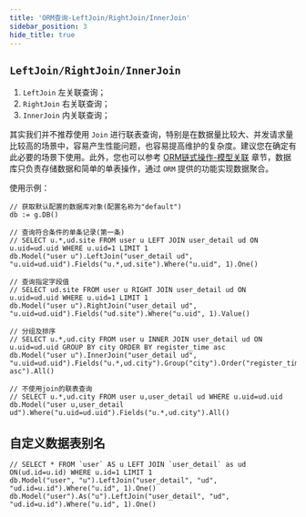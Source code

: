 ```yaml
---
title: 'ORM查询-LeftJoin/RightJoin/InnerJoin'
sidebar_position: 3
hide_title: true
---
```


## `LeftJoin/RightJoin/InnerJoin`

1. `LeftJoin` 左关联查询；
2. `RightJoin` 右关联查询；
3. `InnerJoin` 内关联查询；

其实我们并不推荐使用 `Join` 进行联表查询，特别是在数据量比较大、并发请求量比较高的场景中，容易产生性能问题，也容易提高维护的复杂度。建议您在确定有此必要的场景下使用。此外，您也可以参考 [ORM链式操作-模型关联](output/goframe-v1.16-md/核心组件-重点/数据库ORM/ORM链式操作-重点/ORM链式操作-模型关联) 章节，数据库只负责存储数据和简单的单表操作，通过 `ORM` 提供的功能实现数据聚合。

使用示例：

```
// 获取默认配置的数据库对象(配置名称为"default")
db := g.DB()

// 查询符合条件的单条记录(第一条)
// SELECT u.*,ud.site FROM user u LEFT JOIN user_detail ud ON u.uid=ud.uid WHERE u.uid=1 LIMIT 1
db.Model("user u").LeftJoin("user_detail ud", "u.uid=ud.uid").Fields("u.*,ud.site").Where("u.uid", 1).One()

// 查询指定字段值
// SELECT ud.site FROM user u RIGHT JOIN user_detail ud ON u.uid=ud.uid WHERE u.uid=1 LIMIT 1
db.Model("user u").RightJoin("user_detail ud", "u.uid=ud.uid").Fields("ud.site").Where("u.uid", 1).Value()

// 分组及排序
// SELECT u.*,ud.city FROM user u INNER JOIN user_detail ud ON u.uid=ud.uid GROUP BY city ORDER BY register_time asc
db.Model("user u").InnerJoin("user_detail ud", "u.uid=ud.uid").Fields("u.*,ud.city").Group("city").Order("register_time asc").All()

// 不使用join的联表查询
// SELECT u.*,ud.city FROM user u,user_detail ud WHERE u.uid=ud.uid
db.Model("user u,user_detail ud").Where("u.uid=ud.uid").Fields("u.*,ud.city").All()
```

## 自定义数据表别名

```
// SELECT * FROM `user` AS u LEFT JOIN `user_detail` as ud ON(ud.id=u.id) WHERE u.id=1 LIMIT 1
db.Model("user", "u").LeftJoin("user_detail", "ud", "ud.id=u.id").Where("u.id", 1).One()
db.Model("user").As("u").LeftJoin("user_detail", "ud", "ud.id=u.id").Where("u.id", 1).One()
```
